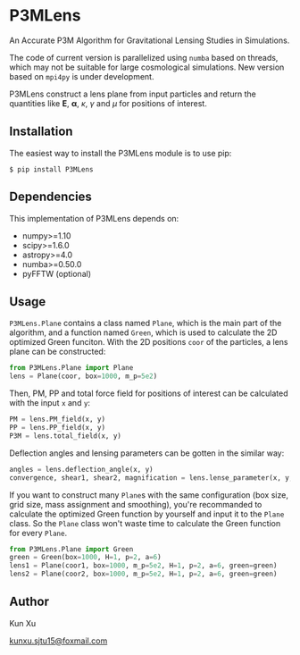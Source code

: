 # P3MLens
An Accurate P3M Algorithm for Gravitational Lensing Studies in Simulations.

The code of current version is parallelized using `numba` based on threads, which may not be suitable for large cosmological simulations. New version based on `mpi4py` is under development.

P3MLens construct a lens plane from input particles and return the quantities like $\bm{E}$, $\bm{\alpha}$, $\kappa$, $\gamma$ and $\mu$ for positions of interest.

## Installation
The easiest way to install the P3MLens module is to use pip:

`$ pip install P3MLens `

## Dependencies
This implementation of P3MLens depends on:

* numpy>=1.10
* scipy>=1.6.0
* astropy>=4.0
* numba>=0.50.0
* pyFFTW (optional)

## Usage
`P3MLens.Plane` contains a class named `Plane`, which is the main part of the algorithm, and a function named `Green`, which is used to calculate the 2D optimized Green funciton. With the 2D positions `coor` of the particles, a lens plane can be constructed: 

```python
from P3MLens.Plane import Plane  
lens = Plane(coor, box=1000, m_p=5e2)
```
Then, PM, PP and total force field for positions of interest can be calculated with the input `x` and `y`:

```python
PM = lens.PM_field(x, y)
PP = lens.PP_field(x, y)
P3M = lens.total_field(x, y)
```

Deflection angles and lensing parameters can be gotten in the similar way:

```python
angles = lens.deflection_angle(x, y)
convergence, shear1, shear2, magnification = lens.lense_parameter(x, y, zl=0.5, zs=1.0)
```

If you want to construct many `Plane`s with the same configuration (box size, grid size, mass assignment and smoothing), you're recommanded to calculate the optimized Green function by yourself and input it to the `Plane` class. So the `Plane` class won't waste time to calculate the Green function for every `Plane`.

```python
from P3MLens.Plane import Green
green = Green(box=1000, H=1, p=2, a=6)
lens1 = Plane(coor1, box=1000, m_p=5e2, H=1, p=2, a=6, green=green)
lens2 = Plane(coor2, box=1000, m_p=5e2, H=1, p=2, a=6, green=green)
```
## Author
Kun Xu 

kunxu.sjtu15@foxmail.com

